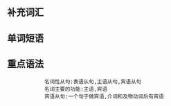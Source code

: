 
## 补充词汇



## 单词短语


## 重点语法

				名词性从句:表语从句,主语从句,宾语从句
				名词主要的功能:主语,宾语
				宾语从句:一个句子做宾语,介词和及物动词后有宾语
